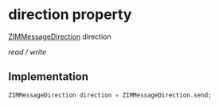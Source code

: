 


# direction property







[ZIMMessageDirection](../../zego_uikit_prebuilt_live_audio_room/ZIMMessageDirection.md) direction
  
_<span class="feature">read / write</span>_






## Implementation

```dart
ZIMMessageDirection direction = ZIMMessageDirection.send;
```







